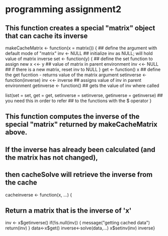 # programming assignment2
 ## This function creates a special "matrix" object that can cache its inverse
makeCacheMatrix <- function(x = matrix()) {  ## define the argument with default mode of "matrix"
  inv <- NULL                                ## initialize inv as NULL; will hold value of matrix inverse
  set <- function(y) {                       ## define the set function to assign new 
    x <<- y                                  ## value of matrix in parent environment
    inv <<- NULL                             ## if there is a new matrix, reset inv to NULL
  }
  get <- function() x                        ## define the get fucntion - returns value of the matrix argument
  setinverse <- function(inverse) inv <<- inverse ## assigns value of inv in parent environment
  getinverse <- function()                      ## gets the value of inv where called
  
  
  list(set = set, get = get, setinverse = setinverse, getinverse = getinverse)  ## you need this in order to refer 
                                                                                ## to the functions with the $ operator
}
## This function computes the inverse of the special "matrix" returned by makeCacheMatrix above.
## If the inverse has already been calculated (and the matrix has not changed),
## then cacheSolve will retrieve the inverse from the cache

cacheinverse <- function(x, ...) {  
  ## Return a matrix that is the inverse of 'x'
  inv <- x$getinverse()
  if(!is.null(inv)) {
    message("getting cached data")
    return(inv)
  }
  data<-x$get()
  inverse<-solve(data,...)
  x$setinv(inv)
  inverse}

